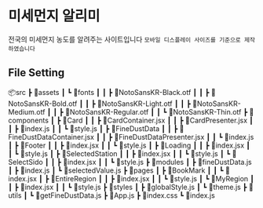 # 미세먼지 알리미

전국의 미세먼지 농도를 알려주는 사이트입니다
`모바일 디스플레이 사이즈를 기준으로 제작하였습니다`

## File Setting

📦src
┣ 📂assets
┃ ┗ 📂fonts
┃ ┃ ┣ 📜NotoSansKR-Black.otf
┃ ┃ ┣ 📜NotoSansKR-Bold.otf
┃ ┃ ┣ 📜NotoSansKR-Light.otf
┃ ┃ ┣ 📜NotoSansKR-Medium.otf
┃ ┃ ┣ 📜NotoSansKR-Regular.otf
┃ ┃ ┗ 📜NotoSansKR-Thin.otf
┣ 📂components
┃ ┣ 📂Card
┃ ┃ ┣ 📜CardContainer.jsx
┃ ┃ ┣ 📜CardPresenter.jsx
┃ ┃ ┣ 📜index.js
┃ ┃ ┗ 📜style.js
┃ ┣ 📂FineDustData
┃ ┃ ┣ 📜FineDustDataContainer.jsx
┃ ┃ ┣ 📜FineDustDataPresenter.jsx
┃ ┃ ┗ 📜index.js
┃ ┣ 📂Footer
┃ ┃ ┣ 📜index.jsx
┃ ┃ ┗ 📜style.js
┃ ┣ 📂Loading
┃ ┃ ┣ 📜index.jsx
┃ ┃ ┗ 📜style.js
┃ ┣ 📂SelectedStation
┃ ┃ ┣ 📜index.jsx
┃ ┃ ┗ 📜style.js
┃ ┗ 📂SelectSido
┃ ┃ ┣ 📜index.jsx
┃ ┃ ┗ 📜style.js
┣ 📂modules
┃ ┣ 📜fineDustData.js
┃ ┣ 📜index.js
┃ ┗ 📜selectedValue.js
┣ 📂pages
┃ ┣ 📂BookMark
┃ ┃ ┗ 📜index.jsx
┃ ┣ 📂EntireRegion
┃ ┃ ┣ 📜index.jsx
┃ ┃ ┗ 📜style.js
┃ ┗ 📂MyRegion
┃ ┃ ┣ 📜index.jsx
┃ ┃ ┗ 📜style.js
┣ 📂styles
┃ ┣ 📜globalStyle.js
┃ ┗ 📜theme.js
┣ 📂utils
┃ ┗ 📜getFineDustData.js
┣ 📜App.js
┣ 📜index.css
┗ 📜index.js

